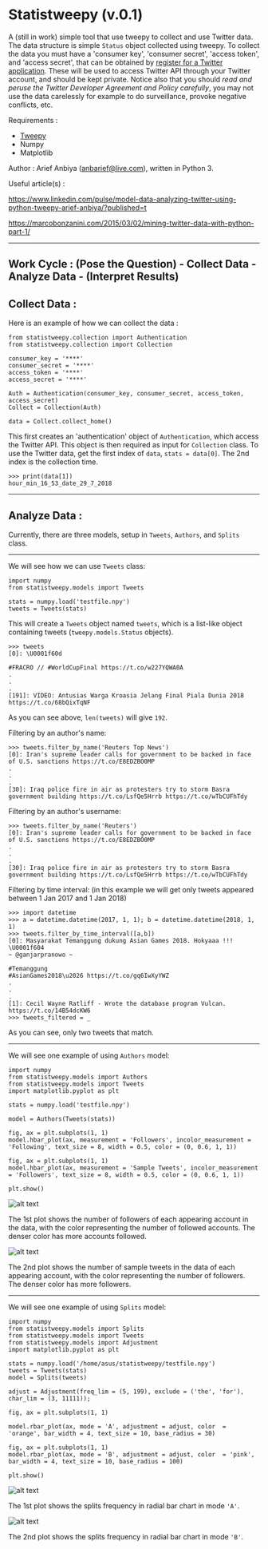 # Statistweepy (v.0.1)
A (still in work) simple tool that use tweepy to collect and use Twitter data. The data structure is simple `Status` object collected using tweepy. To collect the data you must have a 'consumer key', 'consumer secret', 'access token', and 'access secret', that can be obtained by [register for a Twitter application](http://apps.twitter.com/). These will be used to access Twitter API through your Twitter account, and should be kept private. Notice also that you should *read and peruse the Twitter Developer Agreement and Policy carefully*, you may not use the data carelessly for example to do surveillance, provoke negative conflicts, etc.

Requirements :
- [Tweepy](http://docs.tweepy.org/en/v3.5.0/)
- Numpy
- Matplotlib

Author : Arief Anbiya (anbarief@live.com), written in Python 3.

Useful article(s) : 

https://www.linkedin.com/pulse/model-data-analyzing-twitter-using-python-tweepy-arief-anbiya/?published=t

https://marcobonzanini.com/2015/03/02/mining-twitter-data-with-python-part-1/

---------------------------------

## Work Cycle : (Pose the Question) - Collect Data - Analyze Data - (Interpret Results)

## Collect Data :

Here is an example of how we can collect the data : 

```
from statistweepy.collection import Authentication
from statistweepy.collection import Collection

consumer_key = '****'
consumer_secret = '****'
access_token = '****'
access_secret = '****'

Auth = Authentication(consumer_key, consumer_secret, access_token, access_secret)
Collect = Collection(Auth)

data = Collect.collect_home()
```
This first creates an 'authentication' object of `Authentication`, which access the Twitter API. This object is then required as input for `Collection` class. To use the Twitter data, get the first index of `data`, `stats = data[0]`. The 2nd index is the collection time.

```
>>> print(data[1])
hour_min_16_53_date_29_7_2018
```

----------------------------

## Analyze Data :

Currently, there are three models, setup in `Tweets`, `Authors`, and `Splits` class. 

---------------------------

We will see how we can use `Tweets` class:

```
import numpy
from statistweepy.models import Tweets

stats = numpy.load('testfile.npy')
tweets = Tweets(stats)
```
This will create a `Tweets` object named `tweets`, which is a list-like object containing tweets (`tweepy.models.Status` objects).

```
>>> tweets
[0]: \U0001f60d

#FRACRO // #WorldCupFinal https://t.co/w227YQWA0A
.
.
.
[191]: VIDEO: Antusias Warga Kroasia Jelang Final Piala Dunia 2018 https://t.co/68bQixTqNF
```
As you can see above, `len(tweets)` will give `192`.

Filtering by an author's name:

```
>>> tweets.filter_by_name('Reuters Top News')
[0]: Iran's supreme leader calls for government to be backed in face of U.S. sanctions https://t.co/E8EDZBO0MP
.
.
.
[30]: Iraq police fire in air as protesters try to storm Basra government building https://t.co/LsfQe5Hrrb https://t.co/wTbCUFhTdy
```

Filtering by an author's username:

```
>>> tweets.filter_by_name('Reuters')
[0]: Iran's supreme leader calls for government to be backed in face of U.S. sanctions https://t.co/E8EDZBO0MP
.
.
.
[30]: Iraq police fire in air as protesters try to storm Basra government building https://t.co/LsfQe5Hrrb https://t.co/wTbCUFhTdy
```
Filtering by time interval: (in this example we will get only tweets appeared between 1 Jan 2017 and 1 Jan 2018)

```
>>> import datetime
>>> a = datetime.datetime(2017, 1, 1); b = datetime.datetime(2018, 1, 1)
>>> tweets.filter_by_time_interval([a,b])
[0]: Masyarakat Temanggung dukung Asian Games 2018. Hokyaaa !!! \U0001f604
~ @ganjarpranowo ~

#Temanggung  
#AsianGames2018\u2026 https://t.co/gq6IwXyYWZ
.
.
.
[1]: Cecil Wayne Ratliff - Wrote the database program Vulcan. https://t.co/14B54dcKW6
>>> tweets_filtered = _
```
As you can see, only two tweets that match.

------------------------

We will see one example of using `Authors` model:

```
import numpy
from statistweepy.models import Authors
from statistweepy.models import Tweets
import matplotlib.pyplot as plt

stats = numpy.load('testfile.npy')

model = Authors(Tweets(stats))

fig, ax = plt.subplots(1, 1)
model.hbar_plot(ax, measurement = 'Followers', incolor_measurement = 'Following', text_size = 8, width = 0.5, color = (0, 0.6, 1, 1))

fig, ax = plt.subplots(1, 1)
model.hbar_plot(ax, measurement = 'Sample Tweets', incolor_measurement = 'Followers', text_size = 8, width = 0.5, color = (0, 0.6, 1, 1))

plt.show()
```
![alt text](https://raw.githubusercontent.com/anbarief/statistweepy/master/readme_1.png)

The 1st plot shows the number of followers of each appearing account in the data, with the color representing the number of followed accounts. The denser color has more accounts followed.

![alt text](https://raw.githubusercontent.com/anbarief/statistweepy/master/readme_2.png)

The 2nd plot shows the number of sample tweets in the data of each appearing account, with the color representing the number of followers. The denser color has more followers.

------------------------

We will see one example of using `Splits` model:

```
import numpy
from statistweepy.models import Splits
from statistweepy.models import Tweets
from statistweepy.models import Adjustment
import matplotlib.pyplot as plt

stats = numpy.load('/home/asus/statistweepy/testfile.npy')
tweets = Tweets(stats)
model = Splits(tweets)

adjust = Adjustment(freq_lim = (5, 199), exclude = ('the', 'for'), char_lim = (3, 11111));

fig, ax = plt.subplots(1, 1)

model.rbar_plot(ax, mode = 'A', adjustment = adjust, color  = 'orange', bar_width = 4, text_size = 10, base_radius = 30)

fig, ax = plt.subplots(1, 1)
model.rbar_plot(ax, mode = 'B', adjustment = adjust, color  = 'pink', bar_width = 4, text_size = 10, base_radius = 100)

plt.show()
```

![alt text](https://raw.githubusercontent.com/anbarief/statistweepy/master/readme_3.png)

The 1st plot shows the splits frequency in radial bar chart in mode `'A'`.

![alt text](https://raw.githubusercontent.com/anbarief/statistweepy/master/readme_4.png)

The 2nd plot shows the splits frequency in radial bar chart in mode `'B'`.


